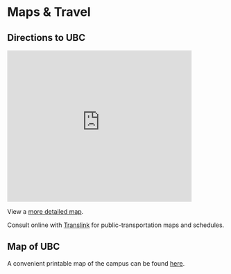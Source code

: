 # Maps & Travel

## Directions to UBC


<iframe width="425" height="350" frameborder="0" scrolling="no" marginheight="0" marginwidth="0" src="https://maps.google.com/maps/ms?msa=0&amp;msid=206935814122343764231.00046d9d1f78b26a3814c&amp;ie=UTF8&amp;t=m&amp;ll=49.264612,-123.24523&amp;spn=0.009802,0.018239&amp;z=15&amp;output=embed"></iframe>


View a [more detailed map](https://maps.google.com/maps/ms?msid=206935814122343764231.00046d9d1f78b26a3814c&msa=0).

Consult online with [Translink](http://www.translink.ca) for public-transportation maps and schedules.

## Map of UBC

A convenient printable map of the campus can be found [here](http://www.maps.ubc.ca/PROD/images/pdf/ubcmap.pdf).
